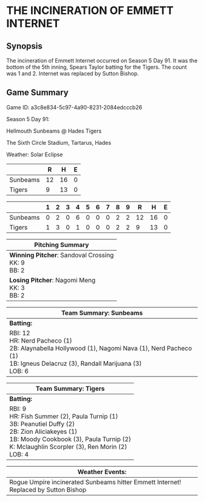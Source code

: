 # THE INCINERATION OF EMMETT INTERNET

## Synopsis

The incineration of Emmett Internet occurred on Season 5 Day 91. It was the bottom of the 5th inning, Spears Taylor
batting for the Tigers. The count was 1 and 2. Internet was replaced by Sutton Bishop.

## Game Summary

Game ID: a3c8e834-5c97-4a90-8231-2084edcccb26

Season 5 Day 91:

Hellmouth Sunbeams @ Hades Tigers

The Sixth Circle Stadium, Tartarus, Hades

Weather: Solar Eclipse



|  | R | H | E |
| --- | --- | --- | --- |
| Sunbeams |  12 |  16 |   0 | 
| Tigers |   9 |  13 |   0 | 


|  |   1 |   2 |   3 |   4 |   5 |   6 |   7 |   8 |   9 |  R | H | E |
| --- | --- | --- | --- | --- | --- | --- | --- | --- | --- | --- | --- | --- |
| Sunbeams |   0 |   2 |   0 |   6 |   0 |   0 |   0 |   2 |   2 |  12 |  16 |   0 | 
| Tigers |   1 |   3 |   0 |   1 |   0 |   0 |   0 |   2 |   2 |   9 |  13 |   0 | 


| Pitching Summary |
| --- |
| **Winning Pitcher**: Sandoval Crossing<br />KK: 9<br />BB: 2 |
| **Losing Pitcher**: Nagomi Meng<br />KK: 3<br />BB: 2 |


| Team Summary: Sunbeams |
| --- |
| **Batting:** |
| RBI: 12 <br />HR: Nerd Pacheco (1) <br />2B: Alaynabella Hollywood (1), Nagomi Nava (1), Nerd Pacheco (1) <br />1B: Igneus Delacruz (3), Randall Marijuana (3) <br />LOB: 6 |

| Team Summary: Tigers |
| --- |
| **Batting:** |
| RBI: 9 <br />HR: Fish Summer (2), Paula Turnip (1) <br />3B: Peanutiel Duffy (2) <br />2B: Zion Aliciakeyes (1) <br />1B: Moody Cookbook (3), Paula Turnip (2) <br />K: Mclaughlin Scorpler (3), Ren Morin (2) <br />LOB: 4 |


| **Weather Events:** |
| --- |
| Rogue Umpire incinerated Sunbeams hitter Emmett Internet! Replaced by Sutton Bishop |

